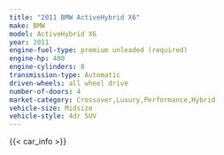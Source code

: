 ```yaml
---
title: "2011 BMW ActiveHybrid X6"
make: BMW
model: ActiveHybrid X6
year: 2011
engine-fuel-type: premium unleaded (required)
engine-hp: 480
engine-cylinders: 8
transmission-type: Automatic
driven-wheels: all wheel drive
number-of-doors: 4
market-category: Crossover,Luxury,Performance,Hybrid
vehicle-size: Midsize
vehicle-style: 4dr SUV
---
```


{{< car_info >}}
